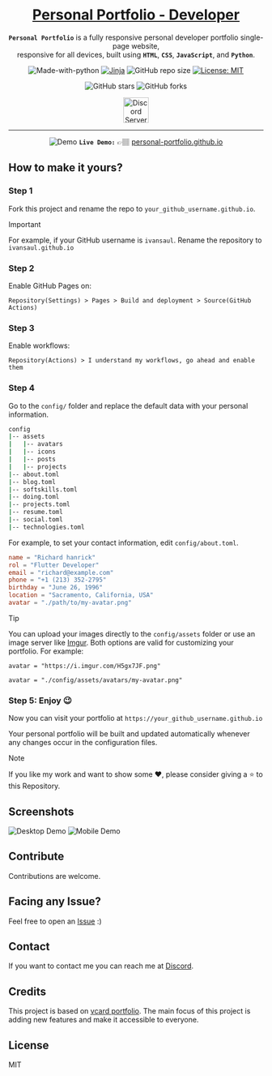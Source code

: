 <div align="center">

<h1 style="border-bottom: none">
    <b><a href="https://ivansaul.github.io/personal-portfolio">Personal Portfolio - Developer</a></b>
</h1>

**`Personal Portfolio`** is a fully responsive personal developer portfolio single-page website, <br/>
responsive for all devices, built using **`HTML`**, **`CSS`**, **`JavaScript`**, and **`Python`**.

![Made-with-python](https://img.shields.io/badge/Made%20with-Python-orange)
[![Jinja](https://github.com/ivansaul/personal-portfolio/actions/workflows/jinja.yml/badge.svg)](https://github.com/ivansaul/personal-portfolio/actions/workflows/jinja.yml)
![GitHub repo size](https://img.shields.io/github/repo-size/ivansaul/personal-portfolio)
[![License: MIT](https://img.shields.io/badge/License-MIT-yellow.svg)](https://opensource.org/licenses/MIT)

![GitHub stars][github-stars]
![GitHub forks][github-forks]

<a href="https://discord.gg/tDvybtJ7y9">
    <img alt="Discord Server" height="50" src="https://cdn.jsdelivr.net/npm/@intergrav/devins-badges@3/assets/cozy/social/discord-plural_vector.svg">
</a>

</div>

---

<div align="center">

![Demo][demo]
**`Live Demo:`** 👉🏽 [personal-portfolio.github.io][devfolio]

</div>

## **How to make it yours?**

### Step 1

Fork this project and rename the repo to `your_github_username.github.io`.

> [!IMPORTANT]
> For example, if your GitHub username is `ivansaul`. Rename the repository to `ivansaul.github.io`

### Step 2

Enable GitHub Pages on:

`Repository(Settings) > Pages > Build and deployment > Source(GitHub Actions)`

### Step 3

Enable workflows:

`Repository(Actions) > I understand my workflows, go ahead and enable them`

### Step 4

Go to the `config/` folder and replace the default data with your personal information.

```bash
config
|-- assets
|   |-- avatars
|   |-- icons
|   |-- posts
|   |-- projects
|-- about.toml
|-- blog.toml
|-- softskills.toml
|-- doing.toml
|-- projects.toml
|-- resume.toml
|-- social.toml
|-- technologies.toml
```

For example, to set your contact information, edit `config/about.toml`.

```toml
name = "Richard hanrick"
rol = "Flutter Developer"
email = "richard@example.com"
phone = "+1 (213) 352-2795"
birthday = "June 26, 1996"
location = "Sacramento, California, USA"
avatar = "./path/to/my-avatar.png"
```

> [!TIP]
> You can upload your images directly to the `config/assets` folder or use an image server like [Imgur][imgur]. Both options are valid for customizing your portfolio. For example:
>
> `avatar = "https://i.imgur.com/H5gx7JF.png"`
>
> `avatar = "./config/assets/avatars/my-avatar.png"`

### Step 5: Enjoy 😉

Now you can visit your portfolio at `https://your_github_username.github.io`

Your personal portfolio will be built and updated automatically whenever any changes occur in the configuration files.

> [!NOTE]
> If you like my work and want to show some ❤️, please consider giving a ⭐️ to this Repository.

## Screenshots

![Desktop Demo][desktop-screenshot]
![Mobile Demo][mobile-screenshot]

## Contribute

Contributions are welcome.

## Facing any Issue?

Feel free to open an [Issue][issue] :)

## Contact

If you want to contact me you can reach me at [Discord][discord].

## Credits

This project is based on [vcard portfolio][vcard]. The main focus of this project is adding new features and make it accessible to everyone.

## License

MIT

[vcard]: https://github.com/codewithsadee/vcard-personal-portfolio
[devfolio]: https://ivansaul.github.io/personal-portfolio
[demo]: https://raw.githubusercontent.com/ivansaul/demos/master/python/personal-portfolio-demo.gif
[discord]: https://discord.com/users/744755977684779038
[issue]: https://github.com/ivansaul/personal-portfolio/issues
[github-stars]: https://img.shields.io/github/stars/ivansaul/personal-portfolio?style=social
[github-forks]: https://img.shields.io/github/forks/ivansaul/personal-portfolio?style=social
[desktop-screenshot]: https://i.imgur.com/xKkMSwR.png
[mobile-screenshot]: https://i.imgur.com/G1A1nBu.png
[imgur]: https://imgur.com

